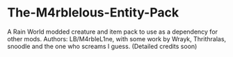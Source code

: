 # The-M4rblelous-Entity-Pack
A Rain World modded creature and item pack to use as a dependency for other mods. Authors: LB/M4rbleL1ne, with some work by Wrayk, Thrithralas, snoodle and the one who screams I guess. (Detailed credits soon)
